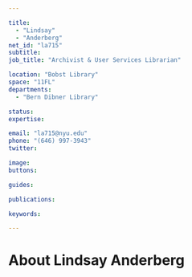 ```yaml
---

title:
  - "Lindsay"
  - "Anderberg"
net_id: "la715"
subtitle: 
job_title: "Archivist & User Services Librarian"

location: "Bobst Library"
space: "11FL"
departments:
  - "Bern Dibner Library"

status: 
expertise:

email: "la715@nyu.edu"
phone: "(646) 997-3943"
twitter: 

image: 
buttons:

guides:

publications:

keywords:

---
```


# About Lindsay Anderberg


